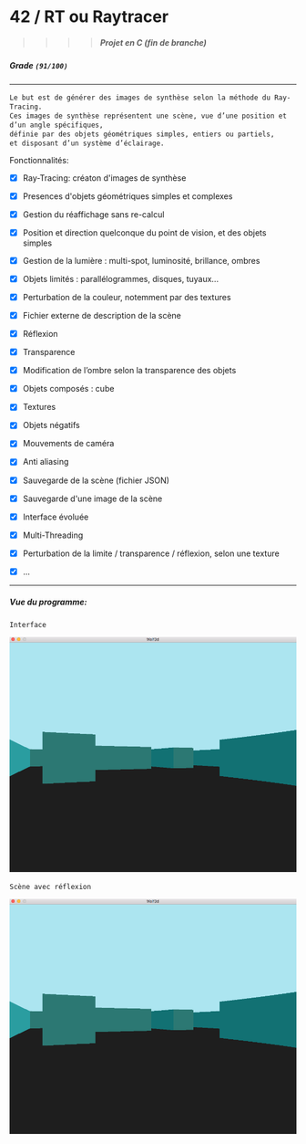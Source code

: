 # 42  /  RT ou Raytracer
>>>> ##### Projet en C (fin de branche)

##### Grade ``(91/100)``
--------  -----------------------
```
Le but est de générer des images de synthèse selon la méthode du Ray-Tracing.
Ces images de synthèse représentent une scène, vue d’une position et d’un angle spécifiques,
définie par des objets géométriques simples, entiers ou partiels, 
et disposant d’un système d’éclairage.
```

Fonctionnalités:
- [X] Ray-Tracing: créaton d'images de synthèse
- [X] Presences d'objets géométriques simples et complexes
- [X] Gestion du réaffichage sans re-calcul
- [X] Position et direction quelconque du point de vision, et des objets simples
- [X] Gestion de la lumière : multi-spot, luminosité, brillance, ombres
- [X] Objets limités : parallélogrammes, disques, tuyaux...
- [X] Perturbation de la couleur, notemment par des textures
- [X] Fichier externe de description de la scène
- [X] Réflexion
- [X] Transparence
- [X] Modification de l’ombre selon la transparence des objets
- [X] Objets composés : cube
- [X] Textures
- [X] Objets négatifs
- [X] Mouvements de caméra
- [X] Anti aliasing
- [X] Sauvegarde de la scène (fichier JSON)
- [X] Sauvegarde d'une image de la scène
- [X] Interface évoluée
- [X] Multi-Threading
- [X] Perturbation de la limite / transparence / réflexion, selon une texture
- [X] ...


 -----------------------

##### Vue du programme:
```
Interface
```
![interface](https://github.com/pde-maul/42/blob/master/Wolf3D/wol3d.png)

```
Scène avec réflexion
```
![Scène avec réflexion](https://github.com/pde-maul/42/blob/master/Wolf3D/wol3d.png)
